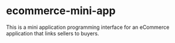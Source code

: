 # ecommerce-mini-app
This is a mini application programming interface for an eCommerce application that links sellers to buyers.
